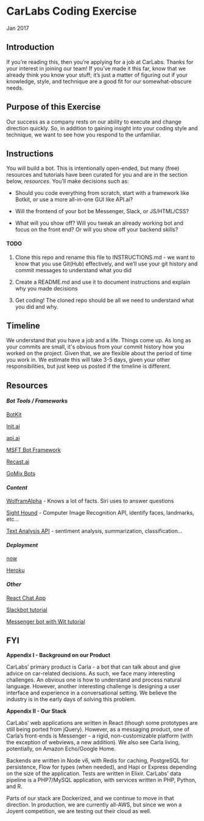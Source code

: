 # **CarLabs Coding Exercise**

Jan 2017

## **Introduction**

If you’re reading this, then you’re applying for a job at CarLabs. Thanks for your interest in joining our team! If you’ve made it this far, know that we already think you know your stuff; it’s just a matter of figuring out if your knowledge, style, and technique are a good fit for our somewhat-obscure needs.

## **Purpose of this Exercise**

Our success as a company rests on our ability to execute and change direction quickly. So, in addition to gaining insight into your coding style and technique, we want to see how you respond to the unfamiliar.

## **Instructions**

You will build a bot. This is intentionally open-ended, but many (free) resources and tutorials have been curated for you and are in the section below, *resources*. You’ll make decisions such as:

* Should you code everything from scratch, start with a framework like Botkit, or use a more all-in-one GUI like API.ai?

* Will the frontend of your bot be Messenger, Slack, or JS/HTML/CSS?

* What will you show off? Will you tweak an already working bot and focus on the front end? Or will you show off your backend skills?

#### TODO

1. Clone this repo and rename this file to INSTRUCTIONS.md - we want to know that you use Git(Hub) effectively, and we’ll use your git history and commit messages to understand what you did

2. Create a README.md and use it to document instructions and explain why you made decisions

3. Get coding! The cloned repo should be all we need to understand what you did and why.

## **Timeline**
We understand that you have a job and a life. Things come up. As long as your commits are small, it's obvious from your commit history how you worked on the project. Given that, we are flexible about the period of time you work in. We estimate this will take 3-5 days, given your other responsibilities, but just keep us posted if the timeline is different.

## **Resources**

#### *Bot Tools / Frameworks*

[BotKit](https://github.com/howdyai/botkit)

[Init.ai](https://www.init.ai/)

[api.ai](https://api.ai/)

[MSFT Bot Framework](https://dev.botframework.com/?ref=stackshare)

[Recast.ai](https://recast.ai/)

[GoMix Bots](https://gomix.com/community/handy-bots)

#### *Content*

[WolframAlpha](http://products.wolframalpha.com/api/) - Knows a lot of facts. Siri uses to answer questions

[Sight Hound](https://www.sighthound.com/products/cloud) - Computer Image Recognition API, identify faces, landmarks, etc...

[Text Analysis API](https://developer.aylien.com/) - sentiment analysis, summarization, classification...

#### *Deployment*

[now](https://zeit.co/now/)

[Heroku](https://www.heroku.com/)

#### *Other*

[React Chat App](https://medium.com/front-end-hacking/react-webpack-and-horizon-quick-start-b9335c1ece53#.je2aeupxx)

[Slackbot tutorial](https://medium.com/@samhavens/building-somerset-d518ba284c49#.gb1y45wx1)

[Messenger bot with Wit tutorial](https://chatbotsmagazine.com/psst-time-to-jack-up-your-dumb-chat-bot-brain-using-wit-ai-aada04e8a303#.5gbrvihwn)

## **FYI**

**Appendix I - Background on our Product**

CarLabs’ primary product is Carla - a bot that can talk about and give advice on car-related decisions. As such, we face many interesting challenges. An obvious one is how to understand and process natural language. However, another interesting challenge is designing a user interface and experience in a conversational setting. We believe the industry is in the early days of solving this problem.

**Appendix II - Our Stack**

CarLabs’ web applications are written in React (though some prototypes are still being ported from jQuery). However, as a messaging product, one of Carla’s front-ends is Messenger - a rigid, non-customizable platform (with the exception of webviews, a new addition). We also see Carla living, potentially, on Amazon Echo/Google Home.

Backends are written in Node v6, with Redis for caching, PostgreSQL for persistence, Flow for types (when needed), and Hapi or Express depending on the size of the application. Tests are written in Elixir. CarLabs’ data pipeline is a PHP7/MySQL application, with services written in PHP, Python, and R.

Parts of our stack are Dockerized, and we continue to move in that direction. In production, we are currently all-AWS, but since we won a Joyent competition, we are testing out their cloud as well.
